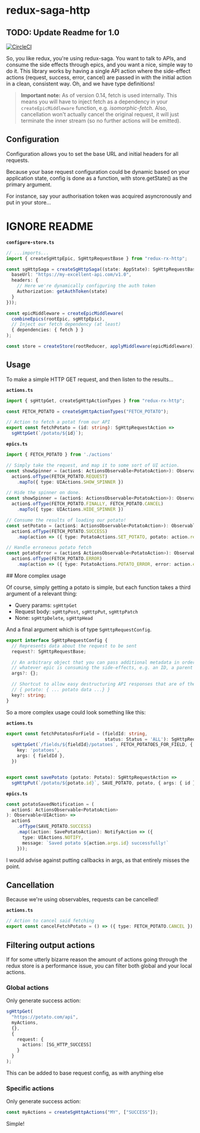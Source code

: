 # redux-saga-http

## TODO: Update Readme for 1.0

[![CircleCI](https://circleci.com/gh/radiosilence/redux-rx-http.svg?style=shield)](https://circleci.com/gh/radiosilence/redux-rx-http)

So, you like redux, you're using redux-saga. You want to talk to APIs, and
consume the side effects through epics, and you want a nice, simple way to do it. This library
works by having a single API action where the side-effect actions (request, success, error, cancel)
are passed in with the initial action in a clean, consistent way. Oh, and we have type definitions!

> **Important note:** As of version 0.14, fetch is used internally. This means you will have to inject fetch as a dependency
> in your `createEpicMiddleware` function, e.g. _isomorphic-fetch_. Also, cancellation won't actually cancel the original
> request, it will just terminate the inner stream (so no further actions will be emitted).

## Configuration

Configuration allows you to set the base URL and initial headers for all requests.

Because your base request configuration could be dynamic based on your application state,
config is done as a function, with store.getState() as the primary argument.

For instance, say your authorisation token was acquired asyncronously and put in your store...

# IGNORE README

**`configure-store.ts`**

```typescript
// ...imports...
import { createSgHttpEpic, SgHttpRequestBase } from "redux-rx-http";

const sgHttpSaga = createSgHttpSaga((state: AppState): SgHttpRequestBase => ({
  baseUrl: "https://my-excellent-api.com/v1.0",
  headers: {
    // Here we're dynamically configuring the auth token
    Authorization: getAuthToken(state)
  }
}));

const epicMiddleware = createEpicMiddleware(
  combineEpics(rootEpic, sgHttpEpic),
  // Inject our fetch dependency (at least)
  { dependencies: { fetch } }
);

const store = createStore(rootReducer, applyMiddleware(epicMiddleware));
```

## Usage

To make a simple HTTP GET request, and then listen to the results...

**`actions.ts`**

```typescript
import { sgHttpGet, createSgHttpActionTypes } from "redux-rx-http";

const FETCH_POTATO = createSgHttpActionTypes("FETCH_POTATO");

// Action to fetch a potat from our API
export const fetchPotato = (id: string): SgHttpRequestAction =>
  sgHttpGet(`/potato/${id}`);
```

**`epics.ts`**

```typescript
import { FETCH_POTATO } from './actions'

// Simply take the request, and map it to some sort of UI action.
const showSpinner = (action$: ActionsObservable<PotatoAction>): Observable<UIAction> =>
  action$.ofType(FETCH_POTATO.REQUEST)
    .mapTo({ type: UIActions.SHOW_SPINNER })

// Hide the spinner on done.
const showSpinner = (action$: ActionsObservable<PotatoAction>): Observable<UIAction> =>
  action$.ofType(FETCH_POTATO.FINALLY, FETCH_POTATO.CANCEL)
    .mapTo({ type: UIActions.HIDE_SPINNER })

// Consume the results of loading our potato!
const setPotato = (action$: ActionsObservable<PotatoAction>): Observable<SetPotatoAction> =>
  action$.ofType(FETCH_POTATO.SUCCESS)
    .map(action => ({ type: PotatoActions.SET_POTATO, potato: action.result }))

// Handle erroneous potato fetch
const potatoError = (action$ ActionsObservable<PotatoAction>): Observable<PotatoErrorAction> =>
  action$.ofType(FETCH_POTATO.ERROR)
    .map(action => ({ type: PotatoActions.POTATO_ERROR, error: action.error }))
```

## More complex usage

Of course, simply getting a potato is simple, but each function takes a third argument of a
relevant thing:

* Query params: `sgHttpGet`
* Request body: `sgHttpPost`, `sgHttpPut`, `sgHttpPatch`
* None: `sgHttpDelete`, `sgHttpHead`

And a final argument which is of type `SgHttpRequestConfig`.

```typescript
export interface SgHttpRequestConfig {
  // Represents data about the request to be sent
  request?: SgHttpRequestBase;

  // An arbitrary object that you can pass additional metadata in order to provide context to
  // whatever epic is consuming the side-effects, e.g. an ID, a parent ID, etc.
  args?: {};

  // Shortcut to allow easy destructuring API responses that are of the form:
  // { potato: { ... potato data ...} }
  key?: string;
}
```

So a more complex usage could look something like this:

**`actions.ts`**

```typescript
export const fetchPotatosForField = (fieldId: string,
                                     status: Status = 'ALL'): SgHttpRequestAction =>
  sgHttpGet(`/fields/${fieldId}/potatoes`, FETCH_POTATOES_FOR_FIELD, { status }, {
    key: 'potatoes',
    args: { fieldId },
  })


export const savePotato (potato: Potato): SgHttpRequestAction =>
  sgHttpPut(`/potato/${potato.id}`, SAVE_POTATO, potato, { args: { id } })
```

**`epics.ts`**

```typescript
const potatoSavedNotification = (
  action$: ActionsObservable<PotatoAction>
): Observable<UIAction> =>
  action$
    .ofType(SAVE_POTATO.SUCCESS)
    .map((action: SavePotatoAction): NotifyAction => ({
      type: UIActions.NOTIFY,
      message: `Saved potato ${action.args.id} successfully!`
    }));
```

I would advise against putting callbacks in args, as that entirely misses the point.

## Cancellation

Because we're using observables, requests can be cancelled!

**`actions.ts`**

```typescript
// Action to cancel said fetching
export const cancelFetchPotato = () => ({ type: FETCH_POTATO.CANCEL });
```

## Filtering output actions

If for some utterly bizarre reason the amount of actions going through the redux
store is a performance issue, you can filter both global and your local actions.

### Global actions

Only generate success action:

```typescript
sgHttpGet(
  "https://potato.com/api",
  myActions,
  {},
  {
    request: {
      actions: [SG_HTTP_SUCCESS]
    }
  }
);
```

This can be added to base request config, as with anything else

### Specific actions

Only generate success action:

```typescript
const myActions = createSgHttpActions("MY", ["SUCCESS"]);
```

Simple!
